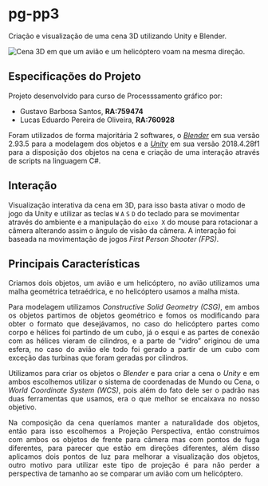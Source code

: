 # pg-pp3
Criação e visualização de uma cena 3D utilizando Unity e Blender.

<img src="https://i.ibb.co/fDFTpB1/cena.png" alt="Cena 3D em que um avião e um helicóptero voam na mesma direção."/>

## Especificações do Projeto
<p>
  Projeto desenvolvido para curso de Processsamento gráfico por:
  <ul>
    <li>
      Gustavo Barbosa Santos, <b>RA:759474</b>
    </li>
    <li>
      Lucas Eduardo Pereira de Oliveira, <b>RA:760928</b>
    </li>
  </ul>
</p>

<p align = "justify">
  Foram utilizados de forma majoritária 2 softwares, o <a href="https://www.blender.org/download/" target="_blank"><i>Blender</i></a> em sua versão 2.93.5 para a modelagem dos objetos e a <a href="https://unity3d.com/pt/get-unity/download" target="_blank"><i>Unity</i></a> em sua versão 2018.4.28f1 para a disposição dos objetos na cena e criação de uma interação através de scripts na linguagem C#.
</p>

## Interação

Visualização interativa da cena em 3D, para isso basta ativar o modo de jogo da Unity e utilizar as teclas `W` `A` `S` `D` do teclado para se movimentar através do ambiente e a manipulação do `eixo X` do mouse para rotacionar a câmera alterando assim o ângulo de visão da câmera. A interação foi baseada na movimentação de jogos <i>First Person Shooter (FPS)</i>.

## Principais Características

<p align = "justify">
  Criamos dois objetos, um avião e um helicóptero, no avião utilizamos uma malha geométrica tetraédrica, e no helicóptero usamos a malha mista.
</p>
<p align = "justify">
  Para modelagem utilizamos <i>Constructive Solid Geometry (CSG)</i>, em ambos os objetos partimos de objetos geométrico e fomos os modificando para obter o formato que desejávamos, no caso do helicóptero partes como corpo e hélices foi partindo de um cubo, já o esqui e as partes de conexão com as hélices vieram de cilindros, e a parte de “vidro” originou de uma esfera, no caso do avião ele todo foi gerado a partir de um cubo com exceção das turbinas que foram geradas por cilindros.
</p>
<p align = "justify">
  Utilizamos para criar os objetos o <i>Blender</i> e para criar a cena o <i>Unity</i> e em ambos escolhemos utilizar o sistema de coordenadas de Mundo ou Cena, o <i>World Coordinate System (WCS)</i>, pois além do fato dele ser o padrão nas duas ferramentas que usamos, era o que melhor se encaixava no nosso objetivo.
</p>
<p align = "justify">
  Na composição da cena queríamos manter a naturalidade dos objetos, então para isso escolhemos a Projeção Perspectiva, então construímos com ambos os objetos de frente para câmera mas com pontos de fuga diferentes, para parecer que estão em direções diferentes, além disso aplicamos dois pontos de luz para melhorar a visualização dos objetos, outro motivo para utilizar este tipo de projeção é para não perder a perspectiva de tamanho ao se comparar um avião com um helicóptero.
</p>
